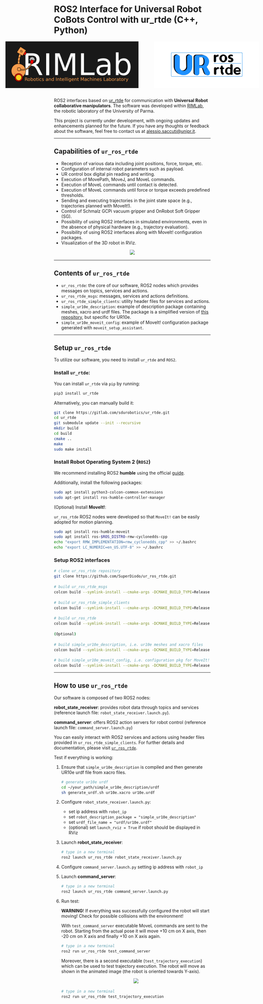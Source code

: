 
# ROS2 Interface for Universal Robot CoBots Control with ur_rtde (C++, Python)


<div style="display: flex; justify-content: center;">
    <img src="images/logo_rimlab.PNG" alt="Image 1" style="width: auto; height: 150px; margin-right: 25px;">
    <img src="images/logo_repo.jpg" alt="Image 2" style="width: auto; height: 150px; margin-left: 25px;">
</div>

</br>

ROS2 interfaces based on [ur_rtde](https://gitlab.com/sdurobotics/ur_rtde) for communication with **Universal Robot collaborative manipulators**. 
The software was developed within [RIMLab](https://rimlab.ce.unipr.it/), the robotic laboratory of the University of Parma. 

This project is currently under development, with ongoing updates and enhancements planned for the future. If you have any thoughts or feedback about the software, feel free to contact us at alessio.saccuti@unipr.it.

---

## Capabilities of `ur_ros_rtde`
- Reception of various data including joint positions, force, torque, etc.
- Configuration of internal robot parameters such as payload.
- UR control box digital pin reading and writing.
- Execution of MovePath, MoveJ, and MoveL commands.
- Execution of MoveL commands until contact is detected.
- Execution of MoveL commands until force or torque exceeds predefined thresholds.
- Sending and executing trajectories in the joint state space (e.g., trajectories planned with MoveIt!).
- Control of Schmalz GCPi vacuum gripper and OnRobot Soft Gripper (SG).
- Possibility of using ROS2 interfaces in simulated environments, even in the absence of physical hardware (e.g., trajectory evaluation).
- Possibility of using ROS2 interfaces along with MoveIt! configuration packages.
- Visualization of the 3D robot in RViz.

<p align="center">
  <img src="images/dual.gif">
</p>

---

## Contents of `ur_ros_rtde`
- `ur_ros_rtde`: the core of our software, ROS2 nodes which provides messages on topics, services and actions.
- `ur_ros_rtde_msgs`: messages, services and actions definitions.
- `ur_ros_rtde_simple_clients`: utility header files for services and actions.
- `simple_ur10e_description`: example of description package containing meshes, xacro and urdf files. The package is a simplified version of [this repository](https://github.com/UniversalRobots/Universal_Robots_ROS2_Description), but specific for UR10e.
- `simple_ur10e_moveit_config`: example of MoveIt! configuration package generated with `moveit_setup_assistant`.

---
## Setup `ur_ros_rtde`

To utilize our software, you need to install `ur_rtde` and `ROS2`.

### Install `ur_rtde`:

  You can install `ur_rtde` via `pip` by running: 
  ```bash
  pip3 install ur_rtde
  ```

  Alternatively, you can manually build it:

  ```bash
  git clone https://gitlab.com/sdurobotics/ur_rtde.git
  cd ur_rtde
  git submodule update --init --recursive
  mkdir build
  cd build
  cmake ..
  make 
  sudo make install
  ```

### Install Robot Operating System 2 (`ROS2`)

We recommend installing ROS2 **humble** using the official [guide](https://docs.ros.org/en/humble/Installation/Ubuntu-Install-Debians.html).

Additionally, install the following packages:
  ```bash
  sudo apt install python3-colcon-common-extensions
  sudo apt-get install ros-humble-controller-manager
  ```

(Optional) Install **MoveIt!**:

`ur_ros_rtde` ROS2 nodes were developed so that `MoveIt!` can be easily adopted for motion planning.

  ```bash
  sudo apt install ros-humble-moveit
  sudo apt install ros-$ROS_DISTRO-rmw-cyclonedds-cpp
  echo "export RMW_IMPLEMENTATION=rmw_cyclonedds_cpp" >> ~/.bashrc
  echo "export LC_NUMERIC=en_US.UTF-8" >> ~/.bashrc
  ```

### Setup ROS2 interfaces
```bash
# clone ur_ros_rtde repository
git clone https://github.com/SuperDiodo/ur_ros_rtde.git

# build ur_ros_rtde_msgs
colcon build --symlink-install --cmake-args -DCMAKE_BUILD_TYPE=Release --packages-select ur_ros_rtde_msgs

# build ur_ros_rtde_simple_clients
colcon build --symlink-install --cmake-args -DCMAKE_BUILD_TYPE=Release --packages-select ur_ros_rtde_simple_clients

# build ur_ros_rtde
colcon build --symlink-install --cmake-args -DCMAKE_BUILD_TYPE=Release --packages-select ur_ros_rtde

(Optional)

# build simple_ur10e_description, i.e. ur10e meshes and xacro files
colcon build --symlink-install --cmake-args -DCMAKE_BUILD_TYPE=Release --packages-select simple_ur10e_description

# build simple_ur10e_moveit_config, i.e. configuration pkg for MoveIt!
colcon build --symlink-install --cmake-args -DCMAKE_BUILD_TYPE=Release --packages-select simple_ur10e_moveit_config
```
---
## How to use `ur_ros_rtde`

Our software is composed of two ROS2 nodes:

**robot_state_receiver**: provides robot data through topics and services (reference launch file: `robot_state_receiver.launch.py`).

**command_server**: offers ROS2 action servers for robot control (reference launch file: `command_server.launch.py`)

You can easily interact with ROS2 services and actions using header files provided in `ur_ros_rtde_simple_clients`.
For further details and documentation, please visit [`ur_ros_rtde`](https://github.com/SuperDiodo/ur_ros_rtde/tree/main/ur_ros_rtde).


Test if everything is working:

1. Ensure that `simple_ur10e_description` is compiled and then generate UR10e urdf file from xacro files.
    ```bash
    # generate ur10e urdf
    cd ~/your_path/simple_ur10e_description/urdf
    sh generate_urdf.sh ur10e.xacro ur10e.urdf
    ```

2. Configure `robot_state_receiver.launch.py`:
    - set ip address with `robot_ip`
    - set `robot_description_package = "simple_ur10e_description"`
    - set `urdf_file_name = "urdf/ur10e.urdf"`
    - (optional) set `launch_rviz = True` if robot should be displayed in RViz

3. Launch **robot_state_receiver**:
    ```bash
    # type in a new terminal
    ros2 launch ur_ros_rtde robot_state_receiver.launch.py
    ```
4. Configure `command_server.launch.py` setting ip address with `robot_ip`
5. Launch **command_server**:
    ```bash
    # type in a new terminal
    ros2 launch ur_ros_rtde command_server.launch.py
    ```
6. Run test:

    **WARNING**! If everything was successfully configured the robot will start moving! Check for possible collisions with the environment!
    
    With `test_command_server` executable MoveL commands are sent to the robot. Starting from the actual pose it will move +10 cm on X axis, then -20 cm on X axis and finally +10 on X axis again.

    ```bash
    # type in a new terminal
    ros2 run ur_ros_rtde test_command_server
    ```

    Moreover, there is a second executable (`test_trajectory_execution`) which can be used to test trajectory execution.
    The robot will move as shown in the animated image (the robot is oriented towards Y-axis).

    <p align="center">
      <img src="images/dual.gif">
    </p>

    ```bash
    # type in a new terminal
    ros2 run ur_ros_rtde test_trajectory_execution
    ```